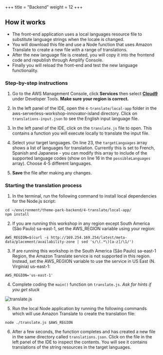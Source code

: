 +++
title = "Backend"
weight = 12
+++

## How it works

* The front-end application uses a local languages resource file to substitute language strings when the locale is changed. 
* You will download this file and use a Node function that uses Amazon Translate to create a new file with a range of translations.
* After the new language file is created, you will copy it into the frontend code and republish through Amplify Console.
* Finally you will reload the front-end and test the new language functionality.

### Step-by-step instructions ###

1. Go to the AWS Management Console, click **Services** then select [**Cloud9**](https://console.aws.amazon.com/cloud9) under Developer Tools. **Make sure your region is correct.**
2. In the left panel of the IDE, open the ```4-translate/local-app``` folder in the aws-serverless-workshop-innovator-island directory. Click on ```translations-input.json``` to see the English input language file.
3. In the left panel of the IDE, click on the ```translate.js``` file to open. This contains a function you will execute locally to translate the input file.

4. Select your target languages. On line 23, the ```targetLanguages``` array shows a list of languages for translation. Currently this is set to French, Spanish and Japanese - you can modify this array to include of the supported language codes (show on line 16 in the ```possibleLanguages``` array). Choose 4-5 different languages.
5. **Save** the file after making any changes.
 
### Starting the translation process

1. In the terminal, run the following command to install local dependencies for the Node.js script:

```
cd ~/environment/theme-park-backend/4-translate/local-app/
npm install 
```

2. If you are running this workshop in any region except South America (São Paulo) sa-east-1, set the AWS_REGION variable using your region:
```
AWS_REGION=$(curl -s http://169.254.169.254/latest/meta-data/placement/availability-zone | sed 's/\(.*\)[a-z]/\1/')
```

3. If are running this workshop in the South America (São Paulo) sa-east-1 Region, the Amazon Translate service is not supported in this region. Instead, set the AWS_REGION variable to use the service in US East (N. Virginia) us-east-1:
```
AWS_REGION='us-east-1'
```

4. Complete coding the `main()` function on `translate.js`. *Ask for hints if you get stuck*

![translate.js](../../images/4-translate-translate-js.png)

5. Run the local Node application by running the following commands which will use Amazon Translate to create the translation file:

```
node ./translate.js $AWS_REGION
```

6. After a few seconds, the function completes and has created a new file in the same directory called ```translations.json```. Click on the file in the left panel of the IDE to inspect the contents. You will see it contains translations of the string resources in the target languages.
